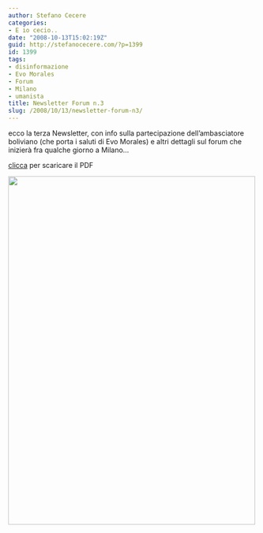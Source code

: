 ```yaml
---
author: Stefano Cecere
categories:
- E io cecio..
date: "2008-10-13T15:02:19Z"
guid: http://stefanocecere.com/?p=1399
id: 1399
tags:
- disinformazione
- Evo Morales
- Forum
- Milano
- umanista
title: Newsletter Forum n.3
slug: /2008/10/13/newsletter-forum-n3/
---
```


ecco la terza Newsletter, con info sulla partecipazione dell&#8217;ambasciatore boliviano (che porta i saluti di Evo Morales) e altri dettagli sul forum che inizierà fra qualche giorno a Milano&#8230;

[clicca](http://www.humanisteurope.org/europeanhumanistforum/download/Italiano/Newsletter/newsletter3_ita.pdf) per scaricare il PDF

[<img class="aligncenter size-full wp-image-1400" title="forum_newsletter3_ita" src="http://stefanocecere.com/wp-content/uploads/sites/3/2008/10/forum_newsletter3_ita.jpg" alt="" width="500" height="707" srcset="http://stefanocecere.com/wp-content/uploads/sites/3/2008/10/forum_newsletter3_ita.jpg 500w, http://stefanocecere.com/wp-content/uploads/sites/3/2008/10/forum_newsletter3_ita-212x300.jpg 212w" sizes="(max-width: 500px) 100vw, 500px" />](http://www.humanisteurope.org/europeanhumanistforum/download/Italiano/Newsletter/newsletter3_ita.pdf)